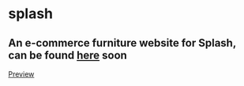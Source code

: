 # splash

<h2>An e-commerce furniture website for Splash, can be found <a href="www.splash-furniture.com">here</a> soon</h2>

[Preview](https://ahmedmk11.github.io/splash/)